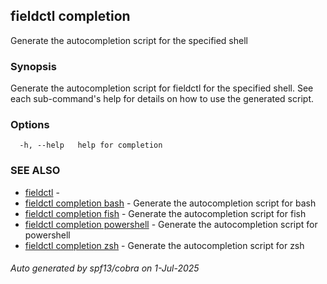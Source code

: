 ## fieldctl completion

Generate the autocompletion script for the specified shell

### Synopsis

Generate the autocompletion script for fieldctl for the specified shell.
See each sub-command's help for details on how to use the generated script.


### Options

```
  -h, --help   help for completion
```

### SEE ALSO

* [fieldctl](fieldctl.md)	 - 
* [fieldctl completion bash](fieldctl_completion_bash.md)	 - Generate the autocompletion script for bash
* [fieldctl completion fish](fieldctl_completion_fish.md)	 - Generate the autocompletion script for fish
* [fieldctl completion powershell](fieldctl_completion_powershell.md)	 - Generate the autocompletion script for powershell
* [fieldctl completion zsh](fieldctl_completion_zsh.md)	 - Generate the autocompletion script for zsh

###### Auto generated by spf13/cobra on 1-Jul-2025
